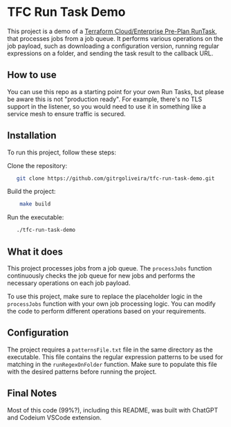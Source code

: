 # TFC Run Task Demo
This project is a demo of a [Terraform Cloud/Enterprise Pre-Plan RunTask](https://developer.hashicorp.com/terraform/cloud-docs/integrations/run-tasks#integration-details), that processes jobs from a job queue. It performs various operations on the job payload, such as downloading a configuration version, running regular expressions on a folder, and sending the task result to the callback URL.

## How to use
You can use this repo as a starting point for your own Run Tasks, but please be aware this is not "production ready". For example, there's no TLS support in the listener, so you would need to use it in something like a service mesh to ensure traffic is secured.

## Installation
To run this project, follow these steps:

Clone the repository:
``` bash
   git clone https://github.com/gitrgoliveira/tfc-run-task-demo.git
```

Build the project:
```bash
    make build
```

Run the executable:
```bash
   ./tfc-run-task-demo
```

## What it does
This project processes jobs from a job queue. The `processJobs` function continuously checks the job queue for new jobs and performs the necessary operations on each job payload.

To use this project, make sure to replace the placeholder logic in the `processJobs` function with your own job processing logic. You can modify the code to perform different operations based on your requirements.

## Configuration
The project requires a `patternsFile.txt` file in the same directory as the executable. This file contains the regular expression patterns to be used for matching in the `runRegexOnFolder` function. Make sure to populate this file with the desired patterns before running the project.

## Final Notes
Most of this code (99%?), including this README, was built with ChatGPT and Codeium VSCode extension.